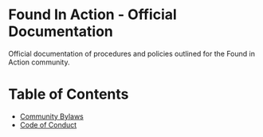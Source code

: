 # Found In Action - Official Documentation
Official documentation of procedures and policies outlined for the Found in Action community.

# Table of Contents
* [Community Bylaws](docs/CommunityBylaws.md)
* [Code of Conduct](docs/CodeOfConduct.md)
